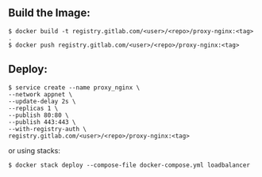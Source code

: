 ## Build the Image:

```
$ docker build -t registry.gitlab.com/<user>/<repo>/proxy-nginx:<tag> .
$ docker push registry.gitlab.com/<user>/<repo>/proxy-nginx:<tag>
```

## Deploy:

```
$ service create --name proxy_nginx \
--network appnet \
--update-delay 2s \
--replicas 1 \
--publish 80:80 \
--publish 443:443 \
--with-registry-auth \
registry.gitlab.com/<user>/<repo>/proxy-nginx:<tag>
```

or using stacks:

```
$ docker stack deploy --compose-file docker-compose.yml loadbalancer
```
